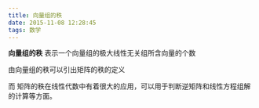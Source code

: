 ```yaml
---
title: 向量组的秩
date: 2015-11-08 12:28:45
tags: 数学
---
```




**向量组的秩** 表示一个向量组的极大线性无关组所含向量的个数


由向量组的秩可以引出矩阵的秩的定义


而 矩阵的秩在线性代数中有着很大的应用，可以用于判断逆矩阵和线性方程组解的计算等方面。